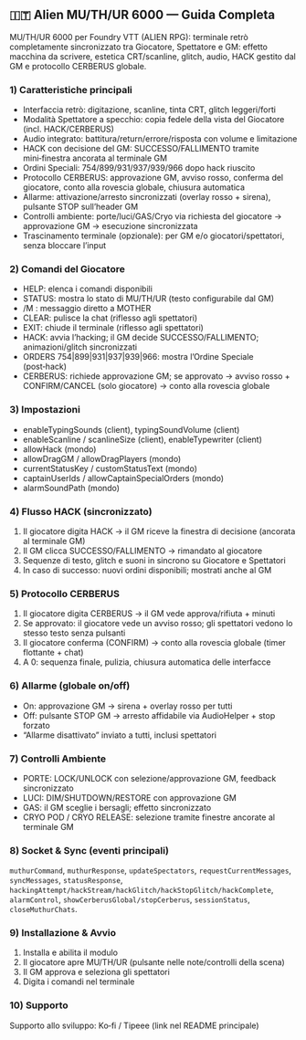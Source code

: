 ## 🇮🇹 Alien MU/TH/UR 6000 — Guida Completa

MU/TH/UR 6000 per Foundry VTT (ALIEN RPG): terminale retrò completamente sincronizzato tra Giocatore, Spettatore e GM: effetto macchina da scrivere, estetica CRT/scanline, glitch, audio, HACK gestito dal GM e protocollo CERBERUS globale.

### 1) Caratteristiche principali
- Interfaccia retrò: digitazione, scanline, tinta CRT, glitch leggeri/forti
- Modalità Spettatore a specchio: copia fedele della vista del Giocatore (incl. HACK/CERBERUS)
- Audio integrato: battitura/return/errore/risposta con volume e limitazione
- HACK con decisione del GM: SUCCESSO/FALLIMENTO tramite mini‑finestra ancorata al terminale GM
- Ordini Speciali: 754/899/931/937/939/966 dopo hack riuscito
- Protocollo CERBERUS: approvazione GM, avviso rosso, conferma del giocatore, conto alla rovescia globale, chiusura automatica
- Allarme: attivazione/arresto sincronizzati (overlay rosso + sirena), pulsante STOP sull’header GM
- Controlli ambiente: porte/luci/GAS/Cryo via richiesta del giocatore → approvazione GM → esecuzione sincronizzata
- Trascinamento terminale (opzionale): per GM e/o giocatori/spettatori, senza bloccare l’input

### 2) Comandi del Giocatore
- HELP: elenca i comandi disponibili
- STATUS: mostra lo stato di MU/TH/UR (testo configurabile dal GM)
- /M <messaggio>: messaggio diretto a MOTHER
- CLEAR: pulisce la chat (riflesso agli spettatori)
- EXIT: chiude il terminale (riflesso agli spettatori)
- HACK: avvia l’hacking; il GM decide SUCCESSO/FALLIMENTO; animazioni/glitch sincronizzati
- ORDERS 754|899|931|937|939|966: mostra l’Ordine Speciale (post‑hack)
- CERBERUS: richiede approvazione GM; se approvato → avviso rosso + CONFIRM/CANCEL (solo giocatore) → conto alla rovescia globale

### 3) Impostazioni
- enableTypingSounds (client), typingSoundVolume (client)
- enableScanline / scanlineSize (client), enableTypewriter (client)
- allowHack (mondo)
- allowDragGM / allowDragPlayers (mondo)
- currentStatusKey / customStatusText (mondo)
- captainUserIds / allowCaptainSpecialOrders (mondo)
- alarmSoundPath (mondo)

### 4) Flusso HACK (sincronizzato)
1. Il giocatore digita HACK → il GM riceve la finestra di decisione (ancorata al terminale GM)
2. Il GM clicca SUCCESSO/FALLIMENTO → rimandato al giocatore
3. Sequenze di testo, glitch e suoni in sincrono su Giocatore e Spettatori
4. In caso di successo: nuovi ordini disponibili; mostrati anche al GM

### 5) Protocollo CERBERUS
1. Il giocatore digita CERBERUS → il GM vede approva/rifiuta + minuti
2. Se approvato: il giocatore vede un avviso rosso; gli spettatori vedono lo stesso testo senza pulsanti
3. Il giocatore conferma (CONFIRM) → conto alla rovescia globale (timer flottante + chat)
4. A 0: sequenza finale, pulizia, chiusura automatica delle interfacce

### 6) Allarme (globale on/off)
- On: approvazione GM → sirena + overlay rosso per tutti
- Off: pulsante STOP GM → arresto affidabile via AudioHelper + stop forzato
- “Allarme disattivato” inviato a tutti, inclusi spettatori

### 7) Controlli Ambiente
- PORTE: LOCK/UNLOCK con selezione/approvazione GM, feedback sincronizzato
- LUCI: DIM/SHUTDOWN/RESTORE con approvazione GM
- GAS: il GM sceglie i bersagli; effetto sincronizzato
- CRYO POD / CRYO RELEASE: selezione tramite finestre ancorate al terminale GM

### 8) Socket & Sync (eventi principali)
`muthurCommand`, `muthurResponse`, `updateSpectators`, `requestCurrentMessages`, `syncMessages`, `statusResponse`, `hackingAttempt/hackStream/hackGlitch/hackStopGlitch/hackComplete`, `alarmControl`, `showCerberusGlobal/stopCerberus`, `sessionStatus`, `closeMuthurChats`.

### 9) Installazione & Avvio
1. Installa e abilita il modulo
2. Il giocatore apre MU/TH/UR (pulsante nelle note/controlli della scena)
3. Il GM approva e seleziona gli spettatori
4. Digita i comandi nel terminale

### 10) Supporto
Supporto allo sviluppo: Ko‑fi / Tipeee (link nel README principale)



